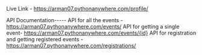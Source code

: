 Live Link - https://arman07.pythonanywhere.com/profile/



API Documentation-----
API for all the events - https://arman07.pythonanywhere.com/events/
API for getting a single event- https://arman07.pythonanywhere.com/events/{id}
API for registration and getting registered events - https://arman07.pythonanywhere.com/registrations/
